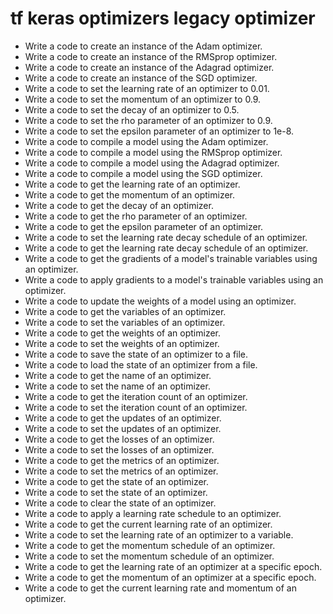 # tf keras optimizers legacy optimizer

- Write a code to create an instance of the Adam optimizer.
- Write a code to create an instance of the RMSprop optimizer.
- Write a code to create an instance of the Adagrad optimizer.
- Write a code to create an instance of the SGD optimizer.
- Write a code to set the learning rate of an optimizer to 0.01.
- Write a code to set the momentum of an optimizer to 0.9.
- Write a code to set the decay of an optimizer to 0.5.
- Write a code to set the rho parameter of an optimizer to 0.9.
- Write a code to set the epsilon parameter of an optimizer to 1e-8.
- Write a code to compile a model using the Adam optimizer.
- Write a code to compile a model using the RMSprop optimizer.
- Write a code to compile a model using the Adagrad optimizer.
- Write a code to compile a model using the SGD optimizer.
- Write a code to get the learning rate of an optimizer.
- Write a code to get the momentum of an optimizer.
- Write a code to get the decay of an optimizer.
- Write a code to get the rho parameter of an optimizer.
- Write a code to get the epsilon parameter of an optimizer.
- Write a code to set the learning rate decay schedule of an optimizer.
- Write a code to get the learning rate decay schedule of an optimizer.
- Write a code to get the gradients of a model's trainable variables using an optimizer.
- Write a code to apply gradients to a model's trainable variables using an optimizer.
- Write a code to update the weights of a model using an optimizer.
- Write a code to get the variables of an optimizer.
- Write a code to set the variables of an optimizer.
- Write a code to get the weights of an optimizer.
- Write a code to set the weights of an optimizer.
- Write a code to save the state of an optimizer to a file.
- Write a code to load the state of an optimizer from a file.
- Write a code to get the name of an optimizer.
- Write a code to set the name of an optimizer.
- Write a code to get the iteration count of an optimizer.
- Write a code to set the iteration count of an optimizer.
- Write a code to get the updates of an optimizer.
- Write a code to set the updates of an optimizer.
- Write a code to get the losses of an optimizer.
- Write a code to set the losses of an optimizer.
- Write a code to get the metrics of an optimizer.
- Write a code to set the metrics of an optimizer.
- Write a code to get the state of an optimizer.
- Write a code to set the state of an optimizer.
- Write a code to clear the state of an optimizer.
- Write a code to apply a learning rate schedule to an optimizer.
- Write a code to get the current learning rate of an optimizer.
- Write a code to set the learning rate of an optimizer to a variable.
- Write a code to get the momentum schedule of an optimizer.
- Write a code to set the momentum schedule of an optimizer.
- Write a code to get the learning rate of an optimizer at a specific epoch.
- Write a code to get the momentum of an optimizer at a specific epoch.
- Write a code to get the current learning rate and momentum of an optimizer.
